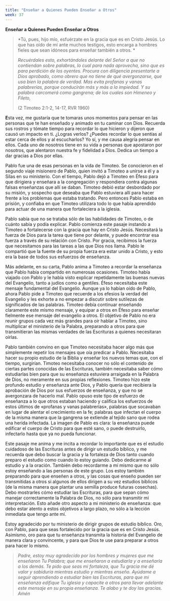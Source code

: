 ```yaml
---
title: "Enseñar a Quienes Pueden Enseñar a Otros"
week: 37
---
```


**Enseñar a Quienes Pueden Enseñar a Otros**

> *Tú, pues, hijo mío, esfuérzate en la gracia que es en Cristo
> Jesús. Lo que has oído de mí ante muchos testigos, esto encarga a
> hombres fieles que sean idóneos para enseñar también a otros. *
>
> *Recuérdales esto, exhortándoles delante del Señor a que no contiendan
> sobre palabras, lo cual para nada aprovecha, sino que es para
> perdición de los oyentes. Procura con diligencia presentarte a Dios
> aprobado, como obrero que no tiene de qué avergonzarse, que usa bien
> la palabra de verdad. Mas evita profanas y vanas palabrerías, porque
> conducirán más y más a la impiedad. Y su palabra carcomerá como
> gangrena; de los cuales son Himeneo y Fileto,* 
>
> (2 Timoteo 2:1-2, 14-17, RVR 1960)

**E**sta vez, me gustaría que te tomaras unos momentos para pensar en
las personas que te han enseñado y animado en tu caminar con Dios.
Recuerda sus rostros y tómate tiempo para recordar lo que hicieron y
dijeron que causó un impacto en ti. ¿Logras verlos? ¿Puedes recordar lo
que sentías al estar cerca de ellos y al escucharlos? Yo sí, y me causa
alegría pensar en ellos. Cada uno de nosotros tiene en su vida a
personas que apostaron por nosotros, que alentaron nuestra fe y
fidelidad a Dios. Dedica un tiempo a dar gracias a Dios por ellas.

Pablo fue una de esas personas en la vida de Timoteo. Se conocieron en
el segundo viaje misionero de Pablo, quien invitó a Timoteo a unirse a
él y a Silas en su ministerio. Con el tiempo, Pablo dejó a Timoteo en
Éfeso para que dirigiera y enseñara a la congregación y respondiera
contra algunas falsas enseñanzas que allí se daban. Timoteo debió estar
desbordado por su misión, y sospecho que deseaba que Pablo estuviera
allí para hacer frente a los problemas que estaba tratando. Pero
entonces Pablo estaba en prisión, y confiaba en que Timoteo utilizara
todo lo que había aprendido para actuar de una manera que fortaleciera a
la iglesia.

Pablo sabía que no se trataba sólo de las habilidades de Timoteo, o de
cuánto sabía y podía explicar. Pablo comienza este pasaje instando a
Timoteo a fortalecerse con la gracia que hay en Cristo Jesús. Necesitará
la fuerza de Dios para la tarea que tiene por delante, y puede encontrar
esa fuerza a través de su relación con Cristo. Por gracia, recibimos la
fuerza que necesitamos para las tareas a las que Dios nos llama. Pablo
le compartió que la fuente de su propia fuerza era estar unido a Cristo,
y esto era la base de todos sus esfuerzos de enseñanza.

Más adelante, en su carta, Pablo anima a Timoteo a recordar la enseñanza
que Pablo había compartido en numerosas ocasiones. Timoteo había viajado
con Pablo y le había visto explicar repetidamente las buenas nuevas del
Evangelio, tanto a judíos como a gentiles. Éfeso necesitaba este mensaje
fundamental del Evangelio. Aunque ya lo habían oído de Pablo, ahora
Pablo pide a Timoteo que recuerde a los efesios la verdad del Evangelio
y les exhorte a no empezar a discutir sobre sutilezas de significados de
las palabras. Timoteo debía continuar enseñando claramente este mismo
mensaje, y equipar a otros en Éfeso para enseñar fielmente ese mensaje
del evangelio a otros. El objetivo de Pablo no era reunir grupos cada
vez más grandes para oír hablar a Timoteo, sino multiplicar el
ministerio de la Palabra, preparando a otros para que transmitieran las
mismas verdades de las Escrituras a quienes necesitaran oírlas.

Pablo también convino en que Timoteo necesitaba hacer algo más que
simplemente repetir los mensajes que oía predicar a Pablo. Necesitaba
hacer su propio estudio de la Biblia y enseñar los nuevos temas que, con
el tiempo, surgirían. Timoteo necesitaba conocer no sólo el contenido de
ciertas partes conocidas de las Escrituras, también necesitaba saber
cómo estudiarlas bien para que su enseñanza estuviera arraigada en la
Palabra de Dios, no meramente en sus propias reflexiones. Timoteo hizo
este profundo estudio y enseñanza ante Dios, y Pablo quería que
recibiera la aprobación de Dios por sus esfuerzos de enseñanza, y que no
se avergonzara de hacerlo mal. Pablo opuso este tipo de esfuerzo de
enseñanza a lo que otros estaban haciendo y califica los esfuerzos de
estos últimos de «profanas y vanas palabrerías», palabras que socavaban
en lugar de alentar el crecimiento en la fe; palabras que infectan el
cuerpo de la misma manera que la gangrena se extiende al tejido sano que
rodea una herida infectada. La imagen de Pablo es clara: la enseñanza
puede edificar el cuerpo de Cristo para que esté sano, o puede
destruirlo, infectarlo hasta que ya no pueda funcionar.

Este pasaje me anima y me incita a recordar lo importante que es el
estudio cuidadoso de las Escrituras antes de dirigir un estudio bíblico,
y me recuerda que debo buscar la gracia y la fortaleza de Dios tanto
cuando preparo el estudio como cuando lo estoy guiando. Debo dedicarme
al estudio y a la oración. También debo recordarme a mí mismo que no
sólo estoy enseñando a las personas de este grupo. Los estoy también
preparando para que enseñen a otros, y las cosas que enseño pueden ser
transmitidas a otros si algunos de ellos dirigen a su vez estudios
bíblicos (de la misma manera que plantar una semilla produce futuras
cosechas). Debo mostrarles cómo estudiar las Escrituras, para que sepan
cómo manejar correctamente la Palabra de Dios, no sólo para transmitir
mi interpretación. Esto añade otro aspecto a mi ministerio de enseñanza:
que debo estar atento a estos objetivos a largo plazo, no sólo a la
lección inmediata que tengo ante mí.

Estoy agradecido por tu ministerio de dirigir grupos de estudio bíblico.
Oro, con Pablo, para que seas fortalecido por la gracia que es en Cristo
Jesús. Asimismo, oro para que tu enseñanza transmita la historia del
Evangelio de manera clara y convincente, y para que Dios te use para
preparar a otros para hacer lo mismo.

> *Padre, estoy muy agradecido por los hombres y mujeres que me
> enseñaron Tu Palabra; que me enseñaron a estudiarla y a enseñarla a
> los demás. Te pido que seas mi fortaleza, que Tu gracia me dé valor y
> sabiduría mientras estudio y mientras enseño. Ayúdame a seguir
> aprendiendo a estudiar bien las Escrituras, para que mi enseñanza
> edifique Tu iglesia y capacite a otros para llevar adelante este
> mensaje en su propia enseñanza. Te alabo y te doy las gracias. Amén*
